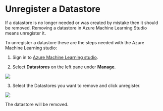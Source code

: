 # Unregister a Datastore

If a datastore is no longer needed or was created by mistake then it should be removed. Removing a datastore in Azure Machine Learning Studio means unregister it.

To unregister a datastore these are the steps needed  with the Azure Machine Learning studio:
 
1. Sign in to [Azure Machine Learning studio](https://ml.azure.com/).

2. Select **Datastores** on the left pane under **Manage**.

![](https://github.com/felicity-borg/Getting-Started-On-Azure-ML/blob/main/Images/datastore1.PNG)

3. Select the Datastores you want to remove and click unregister.

![](https://github.com/felicity-borg/Getting-Started-On-Azure-ML/blob/main/Images/unregisterdatastore1.PNG)

The datastore will be removed.
